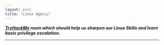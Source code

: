 ```yaml
---
layout: post
title: "Linux Agency"
---
```




***[TryHackMe](https://tryhackme.com/room/linuxagency) room which should help us sharpen our Linux Skills and learn basic privilege escalation.***

---------------------
